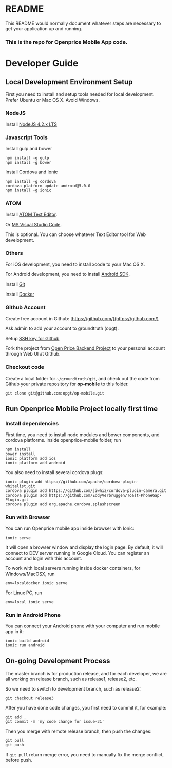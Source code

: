 # README #

This README would normally document whatever steps are necessary to get your application up and running.

### This is the repo for Openprice Mobile App code. ###

Developer Guide
================

## Local Development Environment Setup ##
First you need to install and setup tools needed for local development. Prefer Ubuntu or Mac OS X. Avoid Windows.

### NodeJS ###

Install [NodeJS 4.2.x LTS](https://nodejs.org/)

### Javascript Tools ###

Install gulp and bower
~~~
npm install -g gulp
npm install -g bower
~~~

Install Cordova and Ionic
~~~
npm install -g cordova
cordova platform update android@5.0.0
npm install -g ionic
~~~

### ATOM ###
Install [ATOM Text Editor](https://atom.io/).

Or [MS Visual Studio Code](https://code.visualstudio.com/).

This is optional. You can choose whatever Text Editor tool for Web development.

### Others ###

For iOS development, you need to install xcode to your Mac OS X.

For Android development, you need to install [Android SDK](https://developer.android.com/sdk/installing/index.html).

Install [Git](https://git-scm.com/book/en/v2/Getting-Started-Installing-Git)

Install [Docker](https://docs.docker.com/installation/)

### Github Account
Create free account in Github:
[https://github.com/](https://github.com/)

Ask admin to add your account to groundtruth (opgt).

Setup [SSH key for Github](https://help.github.com/articles/generating-ssh-keys/)

Fork the project from [Open Price Backend Project](https://github.com/opgt/op-backend)
to your personal account through Web UI at Github.

### Checkout code
Create a local folder for `~/groundtruth/git`, and check out the code from Github your private repository for **op-mobile** to this folder.
```
git clone git@github.com:opgt/op-mobile.git
```
## Run Openprice Mobile Project locally first time ##

### Install dependencies ###

First time, you need to install node modules and bower components, and cordova platforms. inside openprice-mobile folder, run
```
npm install
bower install
ionic platform add ios
ionic platform add android
```

You also need to install several cordova plugs:
```
ionic plugin add https://github.com/apache/cordova-plugin-whitelist.git
cordova plugin add https://github.com/jiwhiz/cordova-plugin-camera.git
cordova plugin add https://github.com/EddyVerbruggen/Toast-PhoneGap-Plugin.git
cordova plugin add org.apache.cordova.splashscreen
```

### Run with Browser ###
You can run Openprice mobile app inside browser with Ionic:
```
ionic serve
```
It will open a browser window and display the login page. By default, it will connect to DEV server running in Google Cloud. You can register an account and login with this account.

To work with local servers running inside docker containers, for Windows/MacOSX, run
```
env=localdocker ionic serve
```

For Linux PC, run
```
env=local ionic serve
```

### Run in Android Phone ###
You can connect your Android phone with your computer and run mobile app in it:
```
ionic build android
ionic run android
```

## On-going Development Process ##
The master branch is for production release, and for each developer, we are all working on
release branch, such as release1, release2, etc.


So we need to switch to development branch, such as release2:

```
git checkout release3
```

After you have done code changes, you first need to commit it, for example:
```
git add .
git commit -m 'my code change for issue-31'
```

Then you merge with remote release branch, then push the changes:

```
git pull
git push
```

If `git pull` return merge error, you need to manually fix the merge conflict, before push.
